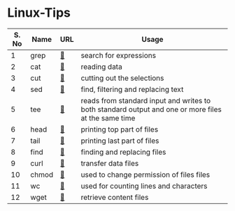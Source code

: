 # Linux-Tips

| S. No | Name  | URL                                                                          | Usage                                                                                               |
| ----- | ----- | ---------------------------------------------------------------------------- | --------------------------------------------------------------------------------------------------- |
| 1     | grep  | [🔗](https://github.com/ehsaanqazi/Linux-Tips/blob/main/Linux%20Commands.md) | search for expressions                                                                              |
| 2     | cat   | [🔗](https://github.com/ehsaanqazi/Linux-Tips/blob/main/Linux%20Commands.md) | reading data                                                                                        |
| 3     | cut   | [🔗](https://github.com/ehsaanqazi/Linux-Tips/blob/main/Linux%20Commands.md) | cutting out the selections                                                                          |
| 4     | sed   | [🔗](https://github.com/ehsaanqazi/Linux-Tips/blob/main/Linux%20Commands.md) | find, filtering and replacing text                                                                  |
| 5     | tee   | [🔗](https://github.com/ehsaanqazi/Linux-Tips/blob/main/Linux%20Commands.md) | reads from standard input and writes to both standard output and one or more files at the same time |
| 6     | head  | [🔗](https://github.com/ehsaanqazi/Linux-Tips/blob/main/Linux%20Commands.md) | printing top part of files                                                                          |
| 7     | tail  | [🔗](https://github.com/ehsaanqazi/Linux-Tips/blob/main/Linux%20Commands.md) | printing last part of files                                                                         |
| 8     | find  | [🔗](https://github.com/ehsaanqazi/Linux-Tips/blob/main/Linux%20Commands.md) | finding and replacing files                                                                         |
| 9     | curl  | [🔗](https://github.com/ehsaanqazi/Linux-Tips/blob/main/Linux%20Commands.md) | transfer data files                                                                                 |
| 10    | chmod | [🔗](https://github.com/ehsaanqazi/Linux-Tips/blob/main/Linux%20Commands.md) | used to change permission of files files                                                            |
| 11    | wc    | [🔗](https://github.com/ehsaanqazi/Linux-Tips/blob/main/Linux%20Commands.md) | used for counting lines and characters                                                              |
| 12    | wget  | [🔗](https://github.com/ehsaanqazi/Linux-Tips/blob/main/Linux%20Commands.md) | retrieve content files                                                                              |
